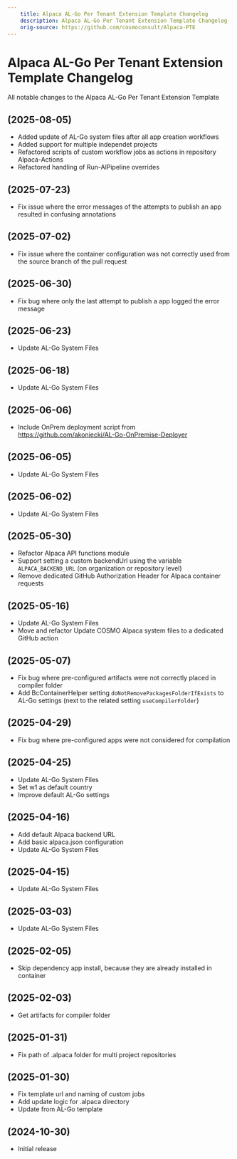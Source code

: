 ```yaml
---
    title: Alpaca AL-Go Per Tenant Extension Template Changelog
    description: Alpaca AL-Go Per Tenant Extension Template Changelog
    orig-source: https://github.com/cosmoconsult/Alpaca-PTE
---
```


# Alpaca AL-Go Per Tenant Extension Template Changelog

All notable changes to the Alpaca AL-Go Per Tenant Extension Template

## (2025-08-05)

- Added update of AL-Go system files after all app creation workflows
- Added support for multiple independet projects
- Refactored scripts of custom workflow jobs as actions in repository Alpaca-Actions
- Refactored handling of Run-AlPipeline overrides

## (2025-07-23)

- Fix issue where the error messages of the attempts to publish an app resulted in confusing annotations

## (2025-07-02)

- Fix issue where the container configuration was not correctly used from the source branch of the pull request

## (2025-06-30)

- Fix bug where only the last attempt to publish a app logged the error message

## (2025-06-23)

- Update AL-Go System Files

## (2025-06-18)

- Update AL-Go System Files

## (2025-06-06)

- Include OnPrem deployment script from https://github.com/akoniecki/AL-Go-OnPremise-Deployer

## (2025-06-05)

- Update AL-Go System Files

## (2025-06-02)

- Update AL-Go System Files

## (2025-05-30)

- Refactor Alpaca API functions module
- Support setting a custom backendUrl using the variable `ALPACA_BACKEND_URL` (on organization or repository level)
- Remove dedicated GitHub Authorization Header for Alpaca container requests

## (2025-05-16)

- Update AL-Go System Files
- Move and refactor Update COSMO Alpaca system files to a dedicated GitHub action

## (2025-05-07)

- Fix bug where pre-configured artifacts were not correctly placed in compiler folder
- Add BcContainerHelper setting `doNotRemovePackagesFolderIfExists` to AL-Go settings (next to the related setting `useCompilerFolder`)

## (2025-04-29)

- Fix bug where pre-configured apps were not considered for compilation

## (2025-04-25)

- Update AL-Go System Files
- Set w1 as default country
- Improve default AL-Go settings

## (2025-04-16)

- Add default Alpaca backend URL
- Add basic alpaca.json configuration
- Update AL-Go System Files

## (2025-04-15)

- Update AL-Go System Files

## (2025-03-03)

- Update AL-Go System Files

## (2025-02-05)

- Skip dependency app install, because they are already installed in container

## (2025-02-03)

- Get artifacts for compiler folder

## (2025-01-31)

- Fix path of .alpaca folder for multi project repositories

## (2025-01-30)

- Fix template url and naming of custom jobs
- Add update logic for .alpaca directory
- Update from AL-Go template

## (2024-10-30)

- Initial release
